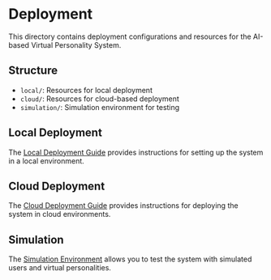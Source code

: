 # Deployment

This directory contains deployment configurations and resources for the AI-based Virtual Personality System.

## Structure

- `local/`: Resources for local deployment
- `cloud/`: Resources for cloud-based deployment
- `simulation/`: Simulation environment for testing

## Local Deployment

The [Local Deployment Guide](local/README.md) provides instructions for setting up the system in a local environment.

## Cloud Deployment

The [Cloud Deployment Guide](cloud/README.md) provides instructions for deploying the system in cloud environments.

## Simulation

The [Simulation Environment](simulation/README.md) allows you to test the system with simulated users and virtual personalities.

